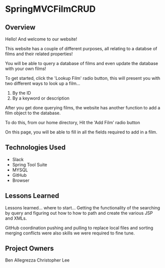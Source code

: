 # SpringMVCFilmCRUD

## Overview
Hello! And welcome to our website!

This website has a couple of different purposes, all relating to a databse of films and their related properties!

You will be able to query a database of films and even update the database with your own films!

To get started, click the 'Lookup Film' radio button, this will present you with two different ways to look up a film...
1. By the ID
2. By a keyword or description

After you get done querying films, the website has another function to add a film object to the database.

To do this, from our home directory, Hit the 'Add Film' radio button

On this page, you will be able to fill in all the fields required to add in a film.

## Technologies Used
* Slack
* Spring Tool Suite
* MYSQL
* GitHub
* Browser

## Lessons Learned
Lessons learned... where to start...
Getting the functionality of the searching by query and figuring out how to how to path and create the various JSP and XMLs.

GitHub coordination pushing and pulling to replace local files and sorting merging conflicts were also skills we were required to fine tune.

## Project Owners
Ben Allegrezza
Christopher Lee